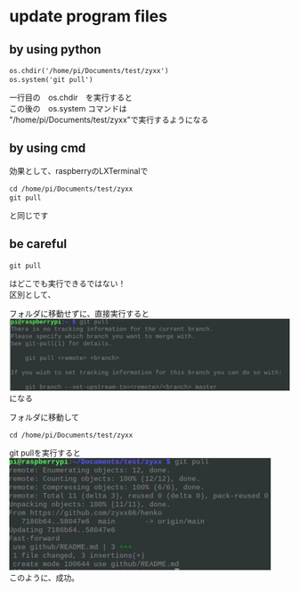 
# update program files
## by using python
```
os.chdir('/home/pi/Documents/test/zyxx')
os.system('git pull')
```
一行目の　os.chdir　を実行すると<br>
この後の　os.system コマンドは<br>"/home/pi/Documents/test/zyxx"で実行するようになる
## by using cmd
効果として、raspberryのLXTerminalで
```
cd /home/pi/Documents/test/zyxx
git pull
```
と同じです
## be careful
```
git pull
```
はどこでも実行できるではない！ <br>
区別として、

フォルダに移動せずに、直接実行すると<br>
![img.png](img.png)<br>
になる

フォルダに移動して
```
cd /home/pi/Documents/test/zyxx
```
git pullを実行すると<br>
![img_1.png](img_1.png)<br>
このように、成功。